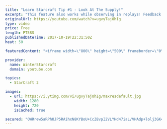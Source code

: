 ```yaml
---
title: "Learn Starcraft Tip #1 - Look At The Supply!"
excerpt: "This feature also works while observing in replays! Feedback and tip suggestions are appreciated :)"
originalUrl: https://youtube.com/watch?v=ugvyTajOhIg
type: video
price: Free
length: PT58S
publishedDateTime: 2017-10-19T22:31:50Z
heat: 50

featuredContent: "<iframe width=\"800\" height=\"500\" frameborder=\"0\" src=\"https://www.youtube.com/embed/ugvyTajOhIg\" allow=\"accelerometer; autoplay; encrypted-media; gyroscope; picture-in-picture\" allowfullscreen></iframe>"

provider:
  name: WinterStarcraft
  domain: youtube.com

topics:
  - StarCraft 2

images:
  - url: https://i.ytimg.com/vi/ugvyTajOhIg/maxresdefault.jpg
    width: 1280
    height: 720
    isCached: true

secured: "OWRrew5aRPhOJP5RAihxN8KYBoU+CcZ8vpI2VLYHd47iaL/VHAdp+lolj3GK4lOFBF3Ol8Z0lLGm/AfInPMq3BRbtgI1P4Glqj6XtjyJM3W/wPP2+8Tw/9ShhcpNp6eWwl0TT8w2QbwW0IXqC07L8lxliuTJ0SRWgVK1ZjuSAO/83CVz6V83p4Pap246/GheifxEKTTG3obKHafjCCKUcOC4KVJM0ngacE+yIjiQwxAzhw48yf+RihrxlIIXDIucM3OPl9ZXBGJM4PPiK01LW20pzZ1CPJK5YZBcqeqzhJPNfWmv9ZROIJculR7xFTJ0XAFeR7R/XjmnhnBBHblLas6KGv+DATPQB0cnULhDqORdYumoLxGLzEqClHxAGRQS60lYGBFrfjh3YtmaBJ2H5V18QqCNPgAglCllgrDg+Fw=;Dr5CmyHQvkIWUQHSn+nWSg=="
---
```


